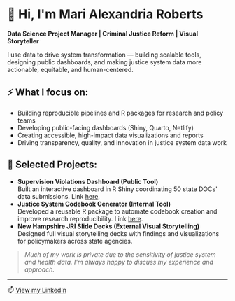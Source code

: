 # 👋 Hi, I'm Mari Alexandria Roberts

**Data Science Project Manager | Criminal Justice Reform | Visual Storyteller**

I use data to drive system transformation — building scalable tools, designing public dashboards, and making justice system data more actionable, equitable, and human-centered.

## ⚡ What I focus on:
- Building reproducible pipelines and R packages for research and policy teams
- Developing public-facing dashboards (Shiny, Quarto, Netlify)
- Creating accessible, high-impact data visualizations and reports
- Driving transparency, quality, and innovation in justice system data work

## 🌟 Selected Projects:
- **Supervision Violations Dashboard (Public Tool)**  
  Built an interactive dashboard in R Shiny coordinating 50 state DOCs' data submissions. Link [here](https://projects.csgjusticecenter.org/supervision-violations-impact-on-incarceration/).
- **Justice System Codebook Generator (Internal Tool)**  
  Developed a reusable R package to automate codebook creation and improve research reproducibility. Link [here](https://github.com/mr4909/databookR).
- **New Hampshire JRI Slide Decks (External Visual Storytelling)**  
  Designed full visual storytelling decks with findings and visualizations for policymakers across state agencies.

> _Much of my work is private due to the sensitivity of justice system and health data. I'm always happy to discuss my experience and approach._

---

📫 [View my LinkedIn](https://www.linkedin.com/in/marialexandriaroberts/)
